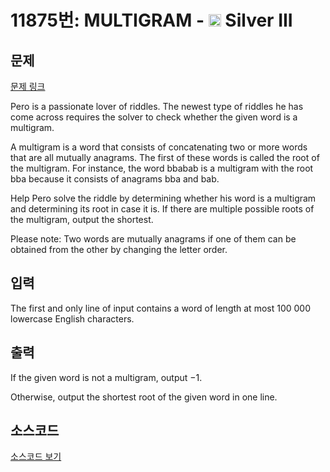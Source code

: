 # 11875번: MULTIGRAM - <img src="https://static.solved.ac/tier_small/8.svg" style="height:20px" /> Silver III

<!-- performance -->

<!-- 문제 제출 후 깃허브에 푸시를 했을 때 제출한 코드의 성능이 입력될 공간입니다.-->

<!-- end -->

## 문제

[문제 링크](https://boj.kr/11875)


<p>Pero is a passionate lover of riddles. The newest type of riddles he has come across requires the solver to check whether the given word is a multigram.</p>

<p>A multigram is a word that consists of concatenating two or more words that are all mutually anagrams. The first of these words is called the root of the multigram. For instance, the word bbabab is a multigram with the root bba because it consists of anagrams bba and bab.</p>

<p>Help Pero solve the riddle by determining whether his word is a multigram and determining its root in case it is. If there are multiple possible roots of the multigram, output the shortest.</p>

<p>Please note: Two words are mutually anagrams if one of them can be obtained from the other by changing the letter order.</p>



## 입력


<p>The first and only line of input contains a word of length at most 100 000 lowercase English characters.</p>



## 출력


<p>If the given word is not a multigram, output −1.</p>

<p>Otherwise, output the shortest root of the given word in one line.</p>



## 소스코드

[소스코드 보기](MULTIGRAM.py)